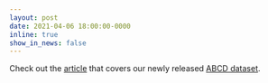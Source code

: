 ```yaml
---
layout: post
date: 2021-04-06 18:00:00-0000
inline: true
show_in_news: false
---
```


Check out the [article](https://analyticsindiamag.com/inside-abcd-a-dataset-to-build-in-depth-task-oriented-dialogue-systems/) that covers our newly released [ABCD dataset](https://arxiv.org/abs/2104.00783).
